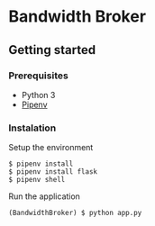 # Bandwidth Broker

## Getting started

### Prerequisites

* Python 3 
* [Pipenv](https://pipenv.pypa.io/en/latest/)

### Instalation

Setup the environment

    $ pipenv install
    $ pipenv install flask
    $ pipenv shell

Run the application

    (BandwidthBroker) $ python app.py

